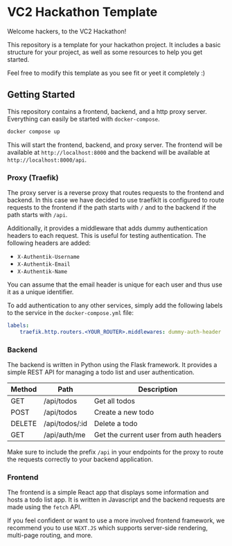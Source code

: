 # VC2 Hackathon Template

Welcome hackers, to the VC2 Hackathon!

This repository is a template for your hackathon project. It includes a
basic structure for your project, as well as some resources to help you
get started.

Feel free to modify this template as you see fit or yeet it completely :)

## Getting Started
This repository contains a frontend, backend, and a http proxy server.
Everything can easily
be started with `docker-compose`.

```bash
docker compose up
```

This will start the frontend, backend, and proxy server. The frontend
will be available at `http://localhost:8000` and the backend will be
available at `http://localhost:8000/api`.

### Proxy (Traefik)
The proxy server is a reverse proxy that routes requests to the frontend
and backend. In this case we have decided to use traefikIt is configured
to route requests to the frontend if the path starts with `/` and to the
backend if the path starts with `/api`.

Additionally, it provides a middleware that adds dummy authentication
headers to each request. This is useful for testing authentication.
The following headers are added:
- `X-Authentik-Username`
- `X-Authentik-Email`
- `X-Authentik-Name`

You can assume that the email header is unique for each user and thus
use it as a unique identifier.

To add authentication to any other services, simply add the following
labels to the service in the `docker-compose.yml` file:
```yaml
labels:
    traefik.http.routers.<YOUR_ROUTER>.middlewares: dummy-auth-header
```

### Backend
The backend is written in Python using the Flask framework. It provides
a simple REST API for managing a todo list and user authentication.

| Method | Path           | Description                            |
|--------|----------------|----------------------------------------|
| GET    | /api/todos     | Get all todos                          |
| POST   | /api/todos     | Create a new todo                      |
| DELETE | /api/todos/:id | Delete a todo                          |
| GET    | /api/auth/me   | Get the current user from auth headers |

Make sure to include the prefix `/api` in your endpoints for the proxy
to route the requests correctly to your backend application.

### Frontend
The frontend is a simple React app that displays some information and
hosts a todo list app. It is written in Javascript and the backend
requests are made using the `fetch` API.

If you feel confident or want to use a more involved frontend framework,
we recommend you to use `NEXT.JS` which supports server-side rendering,
multi-page routing, and more.
